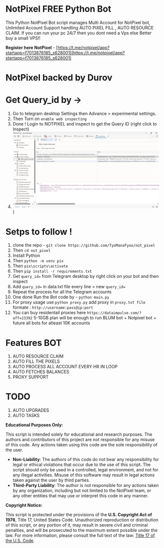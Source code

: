 # NotPixel FREE Python Bot

This Python NotPixel Bot script manages Multi Account for NotPixel bot, Unlimited Account Support handling AUTO PIXEL FILL , AUTO RESOURCE CLAIM. If you can run your pc 24/7 then you dont need a Vps else Better buy a small VPS!!

**Register here NotPixel** - [https://t.me/notpixel/app?startapp=f7013876185_s628001](https://t.me/notpixel/app?startapp=f7013876185_s628001)

# NotPixel backed by Durov

# Get Query_id by ->

1. Go to telegram desktop Settings then Advance > experimental settings.
2. Then Turn on `enable web inspecting`
3. Done ! Login to NOTPIXEL and inspect to get the Query ID (right click to Inspect)
4. ![image](https://github.com/TyoManaTyoo/image/blob/main/tyomanatyo.jpg)
)


# Setps to follow !

1. clone the repo - `git clone https://github.com/TyoManaTyoo/not_pixel`
2. Then `cd not_pixel`
3. Install Python
4. Then `python -m venv pix`
5. Then `pix\scripts\activate`
6. Then `pip install -r requirements.txt`
7. Get `query_id=` from Telegram desktop by right click on your bot and then inspect
8. Add `query_id=` in data.txt file every line = new `query_id=`
9. Repeat the process for all the Telegram accounts
10. One done Run the Bot code by - `python main.py`
11. For proxy usage use `python proxy.py` add proxy in `proxy.txt file ` formate : `http://username:pass@ip:port`
12. You can buy residentail proxies here `https://dataimpulse.com/?aff=23392` 5-10GB plan will be enough to run BLUM bot + Notpixel bot + future all bots for atleast 10K accounts

# Features BOT

1. AUTO RESOURCE CLAIM
2. AUTO FILL THE PIXELS
3. AUTO PROCESS ALL ACCOUNT EVERY HR IN LOOP
4. AUTO FETCHES BALANCES
5. PROXY SUPPORT

# TODO

1. AUTO UPGRADES
2. AUTO TASKS

**Educational Purposes Only:**

This script is intended solely for educational and research purposes. The authors and contributors of this project are not responsible for any misuse of this code. Any actions taken using this code are the sole responsibility of the user.

- **Non-Liability**: The authors of this code do not bear any responsibility for legal or ethical violations that occur due to the use of this script. The script should only be used in a controlled, legal environment, and not for any illegal activities. Misuse of this software may result in legal actions taken against the user by third parties.
- **Third-Party Liability**: The author is not responsible for any actions taken by any organization, including but not limited to the NotPixel team, or any other entities that may use or interpret this code in any manner.

**Copyright Notice:**

This script is protected under the provisions of the **U.S. Copyright Act of 1976**, Title 17, United States Code. Unauthorized reproduction or distribution of this script, or any portion of it, may result in severe civil and criminal penalties, and will be prosecuted to the maximum extent possible under the law.
For more information, please consult the full text of the law: [Title 17 of the U.S. Code](https://www.copyright.gov/title17/).


